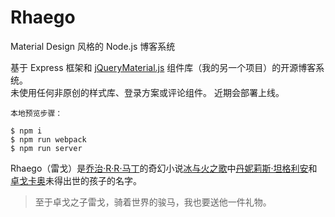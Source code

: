 # Rhaego
Material Design 风格的 Node.js 博客系统

基于 Express 框架和 [jQueryMaterial.js](https://github.com/youknowznm/jqueryMaterial.js) 组件库（我的另一个项目）的开源博客系统。  
未使用任何非原创的样式库、登录方案或评论组件。 
近期会部署上线。

```
本地预览步骤：

$ npm i
$ npm run webpack
$ npm run server
```

Rhaego（雷戈）是[乔治·R·R·马丁](https://en.wikipedia.org/wiki/George_R._R._Martin)的奇幻小说[冰与火之歌](https://en.wikipedia.org/wiki/A_Song_of_Ice_and_Fire)中[丹妮莉斯·坦格利安](https://en.wikipedia.org/wiki/Daenerys_Targaryen)和[卓戈卡奥](https://en.wikipedia.org/wiki/Khal_Drogo)未得出世的孩子的名字。

> 至于卓戈之子雷戈，骑着世界的骏马，我也要送他一件礼物。
